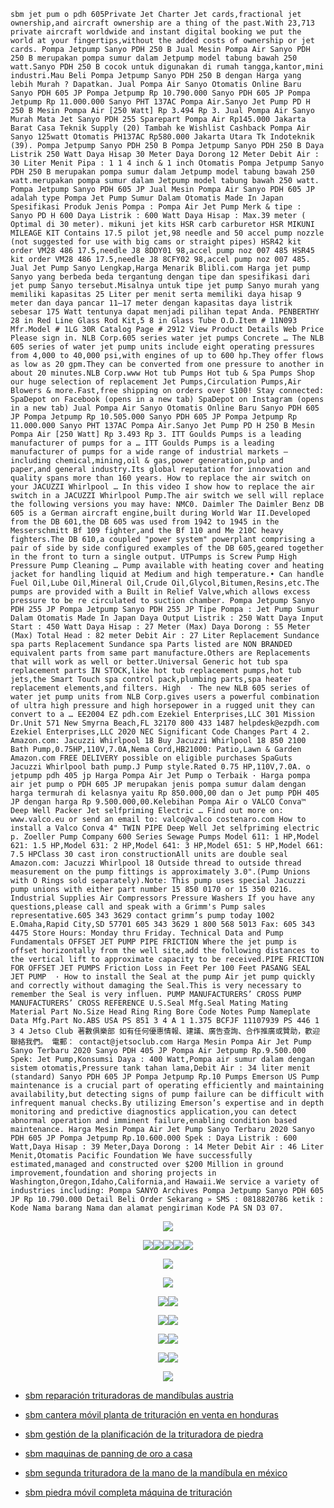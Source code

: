 
```
sbm jet pum o pdh 605Private Jet Charter Jet cards,fractional jet ownership,and aircraft ownership are a thing of the past.With 23,713 private aircraft worldwide and instant digital booking we put the world at your fingertips,without the added costs of ownership or jet cards. Pompa Jetpump Sanyo PDH 250 B Jual Mesin Pompa Air Sanyo PDH 250 B merupakan pompa sumur dalam Jetpump model tabung bawah 250 watt.Sanyo PDH 250 B cocok untuk digunakan di rumah tangga,kantor,mini industri.Mau Beli Pompa Jetpump Sanyo PDH 250 B dengan Harga yang lebih Murah ? Dapatkan. Jual Pompa Air Sanyo Otomatis Online Baru Sanyo PDH 605 JP Pompa Jetpump Rp 10.790.000 Sanyo PDH 605 JP Pompa Jetpump Rp 11.000.000 Sanyo PHT 137AC Pompa Air.Sanyo Jet Pump PD H 250 B Mesin Pompa Air [250 Watt] Rp 3.494 Rp 3. Jual Pompa Air Sanyo Murah Mata Jet Sanyo PDH 255 Sparepart Pompa Air Rp145.000 Jakarta Barat Casa Teknik Supply (20) Tambah ke Wishlist Cashback Pompa Air Sanyo 125watt Otomatis PH137AC Rp580.000 Jakarta Utara Tk Indoteknik (39). Pompa Jetpump Sanyo PDH 250 B Pompa Jetpump Sanyo PDH 250 B Daya Listrik 250 Watt Daya Hisap 30 Meter Daya Dorong 12 Meter Debit Air : 30 Liter Menit Pipa : 1 1 4 inch & 1 inch Otomatis Pompa Jetpump Sanyo PDH 250 B merupakan pompa sumur dalam Jetpump model tabung bawah 250 watt.merupakan pompa sumur dalam Jetpump model tabung bawah 250 watt. Pompa Jetpump Sanyo PDH 605 JP Jual Mesin Pompa Air Sanyo PDH 605 JP adalah type Pompa Jet Pump Sumur Dalam Otomatis Made In Japan Spesifikasi Produk Jenis Pompa : Pompa Air Jet Pump Merk & tipe : Sanyo PD H 600 Daya Listrik : 600 Watt Daya Hisap : Max.39 meter ( Optimal di 30 meter). mikuni jet kits HSR carb carburetor HSR MIKUNI MILEAGE KIT Contains 17.5 pilot jet,98 needle and 50 accel pump nozzle (not suggested for use with big cams or straight pipes) HSR42 kit order VM28 486 17.5,needle J8 8DDY01 98,accel pump noz 007 485 HSR45 kit order VM28 486 17.5,needle J8 8CFY02 98,accel pump noz 007 485. Jual Jet Pump Sanyo Lengkap,Harga Menarik Blibli.com Harga jet pump Sanyo yang berbeda beda tergantung dengan tipe dan spesifikasi dari jet pump Sanyo tersebut.Misalnya untuk tipe jet pump Sanyo murah yang memiliki kapasitas 25 Liter per menit serta memiliki daya hisap 9 meter dan daya pancar 11—17 meter dengan kapasitas daya listrik sebesar 175 Watt tentunya dapat menjadi pilihan tepat Anda. PENBERTHY 28 in Red Line Glass Rod Kit,5 8 in Glass Tube O.D.Item # 11N093 Mfr.Model # 1LG 30R Catalog Page # 2912 View Product Details Web Price Please sign in. NLB Corp.605 series water jet pumps Concrete … The NLB 605 series of water jet pump units include eight operating pressures from 4,000 to 40,000 psi,with engines of up to 600 hp.They offer flows as low as 20 gpm.They can be converted from one pressure to another in about 20 minutes.NLB Corp.www Hot tub Pumps Hot tub & Spa Pumps Shop our huge selection of replacement Jet Pumps,Circulation Pumps,Air Blowers & more.Fast,free shipping on orders over $100! Stay connected: SpaDepot on Facebook (opens in a new tab) SpaDepot on Instagram (opens in a new tab) Jual Pompa Air Sanyo Otomatis Online Baru Sanyo PDH 605 JP Pompa Jetpump Rp 10.505.000 Sanyo PDH 605 JP Pompa Jetpump Rp 11.000.000 Sanyo PHT 137AC Pompa Air.Sanyo Jet Pump PD H 250 B Mesin Pompa Air [250 Watt] Rp 3.493 Rp 3. ITT Goulds Pumps is a leading manufacturer of pumps for a … ITT Goulds Pumps is a leading manufacturer of pumps for a wide range of industrial markets — including chemical,mining,oil & gas,power generation,pulp and paper,and general industry.Its global reputation for innovation and quality spans more than 160 years. How to replace the air switch on your JACUZZI Whirlpool … In this video I show how to replace the air switch in a JACUZZI Whirlpool Pump.The air switch we sell will replace the following versions you may have: NMC0. Daimler The Daimler Benz DB 605 is a German aircraft engine,built during World War II.Developed from the DB 601,the DB 605 was used from 1942 to 1945 in the Messerschmitt Bf 109 fighter,and the Bf 110 and Me 210C heavy fighters.The DB 610,a coupled "power system" powerplant comprising a pair of side by side configured examples of the DB 605,geared together in the front to turn a single output. UTPumps is Screw Pump High Pressure Pump Cleaning … Pump available with heating cover and heating jacket for handling liquid at Medium and high temperature.• Can handle Fuel Oil,Lube Oil,Mineral Oil,Crude Oil,Glycol,Bitumen,Resins,etc.The pumps are provided with a Built in Relief Valve,which allows excess pressure to be re circulated to suction chamber. Pompa Jetpump Sanyo PDH 255 JP Pompa Jetpump Sanyo PDH 255 JP Tipe Pompa : Jet Pump Sumur Dalam Otomatis Made In Japan Daya Output Listrik : 250 Watt Daya Input Start : 450 Watt Daya Hisap : 27 Meter (Max) Daya Dorong : 55 Meter (Max) Total Head : 82 meter Debit Air : 27 Liter Replacement Sundance spa parts Replacement Sundance spa Parts listed are NON BRANDED equivalent parts from same part manufacture.Others are Replacements that will work as well or better.Universal Generic hot tub spa replacement parts IN STOCK,like hot tub replacement pumps,hot tub jets,the Smart Touch spa control pack,plumbing parts,spa heater replacement elements,and filters. High  · The new NLB 605 series of water jet pump units from NLB Corp.gives users a powerful combination of ultra high pressure and high horsepower in a rugged unit they can convert to a … EE2004 EZ pdh.com Ezekiel Enterprises,LLC 301 Mission Dr.Unit 571 New Smyrna Beach,FL 32170 800 433 1487 helpdesk@ezpdh.com Ezekiel Enterprises,LLC 2020 NEC Significant Code Changes Part 4 2. Amazon.com: Jacuzzi Whirlpool 18 Buy Jacuzzi Whirlpool 18 850 2100 Bath Pump,0.75HP,110V,7.0A,Nema Cord,HB21000: Patio,Lawn & Garden Amazon.com FREE DELIVERY possible on eligible purchases SpaGuts Jacuzzi Whirlpool bath pump.J Pump style.Rated 0.75 HP,110V,7.0A. o jetpump pdh 405 jp Harga Pompa Air Jet Pump o Terbaik · Harga pompa air jet pump o PDH 605 JP merupakan jenis pompa sumur dalam dengan harga termurah di kelasnya yaitu Rp 850.000,00 dan o Jet pump PDH 405 JP dengan harga Rp 9.500.000,00.Kelebihan Pompa Air o VALCO Conva™ Deep Well Packer Jet selfpriming Electric … Find out more on: www.valco.eu or send an email to: valco@valco costenaro.com How to install a Valco Conva 4" TWIN PIPE Deep Well Jet selfpriming electric p. Zoeller Pump Company 600 Series Sewage Pumps Model 611: 1 HP,Model 621: 1.5 HP,Model 631: 2 HP,Model 641: 3 HP,Model 651: 5 HP,Model 661: 7.5 HPClass 30 cast iron constructionAll units are double seal Amazon.com: Jacuzzi Whirlpool 18 Outside thread to outside thread measurement on the pump fittings is approximately 3.0".(Pump Unions with O Rings sold separately).Note: This pump uses special Jacuzzi pump unions with either part number 15 850 0170 or 15 350 0216. Industrial Supplies Air Compressors Pressure Washers If you have any questions,please call and speak with a Grimm's Pump sales representative.605 343 3629 contact grimm’s pump today 1002 E.Omaha,Rapid City,SD 57701 605 343 3629 1 800 568 5013 Fax: 605 343 4475 Store Hours: Monday thru Friday. Technical Data and Pump Fundamentals OFFSET JET PUMP PIPE FRICTION Where the jet pump is offset horizontally from the well site,add the following distances to the vertical lift to approximate capacity to be received.PIPE FRICTION FOR OFFSET JET PUMPS Friction Loss in Feet Per 100 Feet PASANG SEAL JET PUMP  · How to install the Seal at the pump Air jet pump quickly and correctly without damaging the Seal.This is very necessary to remember the Seal is very influen. PUMP MANUFACTURERS’ CROSS PUMP MANUFACTURERS’ CROSS REFERENCE U.S.Seal Mfg.Seal Mating Mating Material Part No.Size Head Ring Ring Bore Code Notes Pump Nameplate Data Mfg.Part No.ABS USA PS 851 3 4 A 1 1.375 BCFJF 11107939 PS 446 1 3 4 Jetso Club 著數俱樂部 如有任何優惠情報、建議、廣告查詢、合作推廣或贊助，歡迎聯絡我們。 電郵： contact@jetsoclub.com Harga Mesin Pompa Air Jet Pump Sanyo Terbaru 2020 Sanyo PDH 405 JP Pompa Air Jetpump Rp.9.500.000 Spek: Jet Pump,Konsumsi Daya : 400 Watt,Pompa air sumur dalam dengan sistem otomatis,Pressure tank tahan lama,Debit Air : 34 liter menit (standard) Sanyo PDH 605 JP Pompa Jetpump Rp.10 Pumps Emerson US Pump maintenance is a crucial part of operating efficiently and maintaining availability,but detecting signs of pump failure can be difficult with infrequent manual checks.By utilizing Emerson’s expertise and in depth monitoring and predictive diagnostics application,you can detect abnormal operation and imminent failure,enabling condition based maintenance. Harga Mesin Pompa Air Jet Pump Sanyo Terbaru 2020 Sanyo PDH 605 JP Pompa Jetpump Rp.10.600.000 Spek : Daya Listrik : 600 Watt,Daya Hisap : 39 Meter,Daya Dorong : 14 Meter Debit Air : 46 Liter Menit,Otomatis Pacific Foundation We have successfully estimated,managed and constructed over $200 Million in ground improvement,foundation and shoring projects in Washington,Oregon,Idaho,California,and Hawaii.We service a variety of industries including: Pompa SANYO Archives Pompa Jetpump Sanyo PDH 605 JP Rp 10.790.000 Detail Beli Order Sekarang » SMS : 0818820786 ketik : Kode Nama barang Nama dan alamat pengiriman Kode PA SN D3 07. 
```

<div align="center">

<a href="https://es-crusher.shibang-china.com/github&k=sbm+jet+pum+o+pdh+605"><img src="https://static.shibang-china.com/es/crusher/logo.jpg"></a>

<a href="https://es-crusher.shibang-china.com/github&k=sbm+jet+pum+o+pdh+605"><img src="https://static.shibang-china.com/es/crusher/index.jpg"></a><a href="https://es-crusher.shibang-china.com/material.htmlgithub&k=sbm+jet+pum+o+pdh+605"><img src="https://static.shibang-china.com/es/crusher/material.jpg"></a><a href="https://es-crusher.shibang-china.com/application.htmlgithub&k=sbm+jet+pum+o+pdh+605"><img src="https://static.shibang-china.com/es/crusher/application.jpg"></a><a href="https://es-crusher.shibang-china.com/aboutus.htmlgithub&k=sbm+jet+pum+o+pdh+605"><img src="https://static.shibang-china.com/es/crusher/aboutus.jpg"></a><a href="https://es-crusher.shibang-china.com/contact.htmlgithub&k=sbm+jet+pum+o+pdh+605"><img src="https://static.shibang-china.com/es/crusher/contact.jpg"></a>

<a href="https://es-crusher.shibang-china.com/github&k=sbm+jet+pum+o+pdh+605"><img src="https://static.shibang-china.com/es/crusher/banner.jpg"></a>

<a href="https://swt.shibang-china.com/github&k=sbm+jet+pum+o+pdh+605"><img src="https://static.shibang-china.com/es/crusher/text.jpg"></a>

<a href="https://swt.shibang-china.com/github&k=sbm+jet+pum+o+pdh+605"><img src="https://static.shibang-china.com/es/crusher/chat.jpg"></a><a href="https://es-crusher.shibang-china.com/contact.htmlgithub&k=sbm+jet+pum+o+pdh+605"><img src="https://static.shibang-china.com/es/crusher/message.jpg"></a>

<a href="https://es-crusher.shibang-china.com/products/pe.htmlgithub&k=sbm+jet+pum+o+pdh+605"><img src="https://static.shibang-china.com/es/crusher/pe.jpg"></a><a href="https://es-crusher.shibang-china.com/products/pf.htmlgithub&k=sbm+jet+pum+o+pdh+605"><img src="https://static.shibang-china.com/es/crusher/pf.jpg"></a>

<a href="https://es-crusher.shibang-china.com/products/hpt.htmlgithub&k=sbm+jet+pum+o+pdh+605"><img src="https://static.shibang-china.com/es/crusher/hpt.jpg"></a><a href="https://es-crusher.shibang-china.com/products/vsi.htmlgithub&k=sbm+jet+pum+o+pdh+605"><img src="https://static.shibang-china.com/es/crusher/vsi.jpg"></a>

<a href="https://es-crusher.shibang-china.com/products/klv.htmlgithub&k=sbm+jet+pum+o+pdh+605"><img src="https://static.shibang-china.com/es/crusher/klv.jpg"></a><a href="https://es-crusher.shibang-china.com/products/portable.htmlgithub&k=sbm+jet+pum+o+pdh+605"><img src="https://static.shibang-china.com/es/crusher/portable.jpg"></a>

<a href="https://swt.shibang-china.com/github&k=sbm+jet+pum+o+pdh+605"><img src="https://static.shibang-china.com/es/crusher/case.jpg"></a>

</div>


* [sbm reparación trituradoras de mandíbulas austria](sbm%20reparaci%C3%B3n%20trituradoras%20de%20mand%C3%ADbulas%20austria.md)

* [sbm cantera móvil planta de trituración en venta en honduras](sbm%20cantera%20m%C3%B3vil%20planta%20de%20trituraci%C3%B3n%20en%20venta%20en%20honduras.md)

* [sbm gestión de la planificación de la trituradora de piedra](sbm%20gesti%C3%B3n%20de%20la%20planificaci%C3%B3n%20de%20la%20trituradora%20de%20piedra.md)

* [sbm maquinas de panning de oro a casa](sbm%20maquinas%20de%20panning%20de%20oro%20a%20casa.md)

* [sbm segunda trituradora de la mano de la mandíbula en méxico](sbm%20segunda%20trituradora%20de%20la%20mano%20de%20la%20mand%C3%ADbula%20en%20m%C3%A9xico.md)

* [sbm piedra móvil completa máquina de trituración](sbm%20piedra%20m%C3%B3vil%20completa%20m%C3%A1quina%20de%20trituraci%C3%B3n.md)